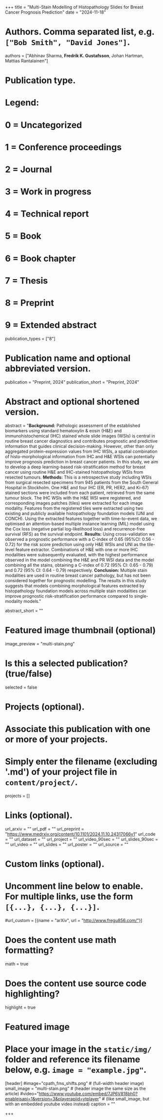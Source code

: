 +++
title = "Multi-Stain Modelling of Histopathology Slides for Breast Cancer Prognosis Prediction"
date = "2024-11-18"

# Authors. Comma separated list, e.g. `["Bob Smith", "David Jones"]`.
authors = ["Abhinav Sharma, **Fredrik K. Gustafsson**, Johan Hartman, Mattias Rantalainen"]

# Publication type.
# Legend:
# 0 = Uncategorized
# 1 = Conference proceedings
# 2 = Journal
# 3 = Work in progress
# 4 = Technical report
# 5 = Book
# 6 = Book chapter
# 7 = Thesis
# 8 = Preprint
# 9 = Extended abstract
publication_types = ["8"]

# Publication name and optional abbreviated version.
publication = "Preprint, 2024"
publication_short = "Preprint, 2024"

# Abstract and optional shortened version.
abstract = "**Background:** Pathologic assessment of the established biomarkers using standard hematoxylin & eosin (H&E) and immunohistochemical (IHC) stained whole slide images (WSIs) is central in routine breast cancer diagnostics and contributes prognostic and predictive information that guides clinical decision-making. However, other than only aggregated protein-expression values from IHC WSIs, a spatial combination of histo-morphological information from IHC and H&E WSIs can potentially improve prognosis prediction in breast cancer patients. In this study, we aim to develop a deep learning-based risk-stratification method for breast cancer using routine H&E and IHC-stained histopathology WSIs from resected tumours. **Methods:** This is a retrospective study including WSIs from surgical resected specimens from 945 patients from the South General Hospital in Stockholm. One H&E and four IHC (ER, PR, HER2, and Ki-67) stained sections were included from each patient, retrieved from the same tumour block. The IHC WSIs with the H&E WSI were registered, and corresponding images patches (tiles) were extracted for each image modality. Features from the registered tiles were extracted using two existing and publicly available histopathology foundation models (UNI and CONCH). Using the extracted features together with time-to-event data, we optimised an attention-based multiple instance learning (MIL) model using the Cox loss (negative partial log-likelihood loss) and recurrence-free survival (RFS) as the survival endpoint. **Results:** Using cross-validation we observed a prognostic performance with a C-index of 0.65 (95%CI: 0.56 - 0.72) for the risk score prediction using only H&E WSIs and UNI as the tile-level feature extractor. Combinations of H&E with one or more IHC modalities were subsequently evaluated, with the highest performance observed in the model combining the H&E and PR WSI data and the model combining all the stains, obtaining a C-index of 0.72 (95% CI: 0.65 - 0.79) and 0.72 (95% CI: 0.64 - 0.79) respectively. **Conclusion:** Multiple stain modalities are used in routine breast cancer pathology, but has not been considered together for prognostic modelling. The results in this study suggests that models combining morphological features extracted by histopathology foundation models across multiple stain modalities can improve prognostic risk-stratification performance compared to single-modality models."

abstract_short = ""

# Featured image thumbnail (optional)
image_preview = "multi-stain.png"

# Is this a selected publication? (true/false)
selected = false

# Projects (optional).
#   Associate this publication with one or more of your projects.
#   Simply enter the filename (excluding '.md') of your project file in `content/project/`.
projects = []

# Links (optional).
url_arxiv = ""
url_pdf = ""
url_preprint = "https://www.medrxiv.org/content/10.1101/2024.11.10.24317066v1"
url_code = ""
url_dataset = ""
url_project = ""
url_video_90sec = ""
url_slides_90sec = ""
url_video = ""
url_slides = ""
url_poster = ""
url_source = ""

# Custom links (optional).
#   Uncomment line below to enable. For multiple links, use the form `[{...}, {...}, {...}]`.
#url_custom = [{name = "arXiv", url = "http://www.fregu856.com/"}]

# Does the content use math formatting?
math = true

# Does the content use source code highlighting?
highlight = true

# Featured image
# Place your image in the `static/img/` folder and reference its filename below, e.g. `image = "example.jpg"`.
[header]
#image="cpath_fms_shifts.png" # (full-width header image)
small_image = "multi-stain.png" # (header image the same size as the article)
#video="https://www.youtube.com/embed/7JP6V818bh0?enablejsapi=1&version=3&playerapiid=ytplayer" # (like small_image, but with an embedded youtube video instead)
caption = ""

+++
